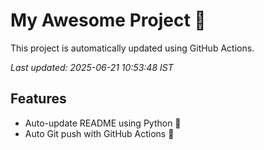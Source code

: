 # My Awesome Project 🚀

This project is automatically updated using GitHub Actions.

_Last updated: 2025-06-21 10:53:48 IST_

## Features
- Auto-update README using Python 🐍
- Auto Git push with GitHub Actions 🤖
